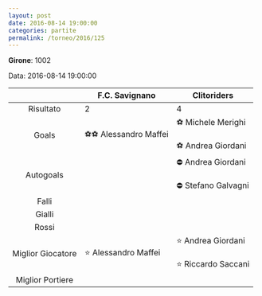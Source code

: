 ```yaml
---
layout: post
date: 2016-08-14 19:00:00
categories: partite
permalink: /torneo/2016/125
---
```

**Girone**: 1002

Data: 2016-08-14 19:00:00

| | F.C. Savignano | Clitoriders |
|:-----:|-----|-----|
Risultato|2|4
Goals|⚽⚽ Alessandro Maffei|⚽ Michele Merighi<br/><br/>⚽ Andrea Giordani<br/>
Autogoals||⛔ Andrea Giordani<br/><br/>⛔ Stefano Galvagni<br/>
Falli||
Gialli||
Rossi||
Miglior Giocatore|⭐ Alessandro Maffei<br/>|⭐ Andrea Giordani<br/><br/>⭐ Riccardo Saccani<br/>
Miglior Portiere||